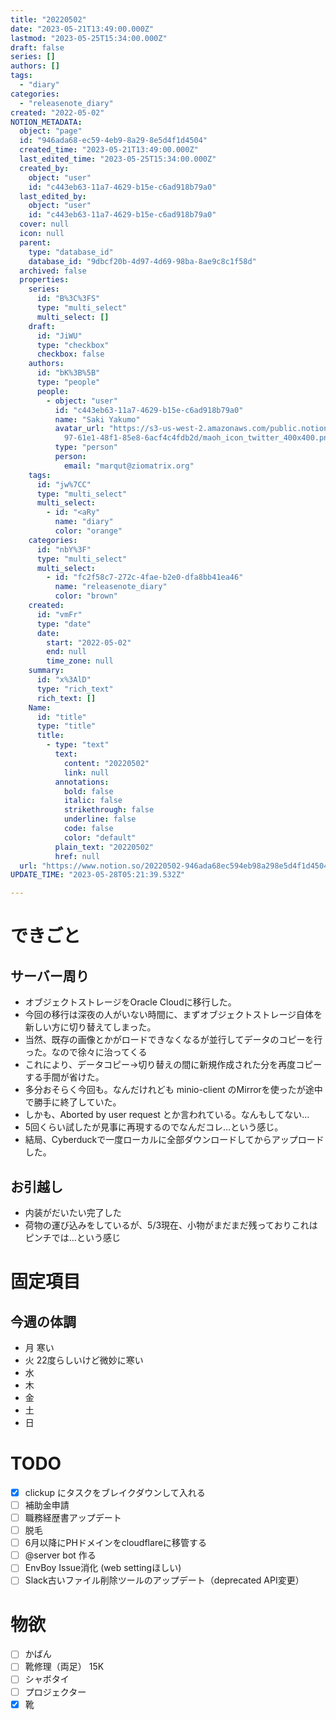 ```yaml
---
title: "20220502"
date: "2023-05-21T13:49:00.000Z"
lastmod: "2023-05-25T15:34:00.000Z"
draft: false
series: []
authors: []
tags:
  - "diary"
categories:
  - "releasenote_diary"
created: "2022-05-02"
NOTION_METADATA:
  object: "page"
  id: "946ada68-ec59-4eb9-8a29-8e5d4f1d4504"
  created_time: "2023-05-21T13:49:00.000Z"
  last_edited_time: "2023-05-25T15:34:00.000Z"
  created_by:
    object: "user"
    id: "c443eb63-11a7-4629-b15e-c6ad918b79a0"
  last_edited_by:
    object: "user"
    id: "c443eb63-11a7-4629-b15e-c6ad918b79a0"
  cover: null
  icon: null
  parent:
    type: "database_id"
    database_id: "9dbcf20b-4d97-4d69-98ba-8ae9c8c1f58d"
  archived: false
  properties:
    series:
      id: "B%3C%3FS"
      type: "multi_select"
      multi_select: []
    draft:
      id: "JiWU"
      type: "checkbox"
      checkbox: false
    authors:
      id: "bK%3B%5B"
      type: "people"
      people:
        - object: "user"
          id: "c443eb63-11a7-4629-b15e-c6ad918b79a0"
          name: "Saki Yakumo"
          avatar_url: "https://s3-us-west-2.amazonaws.com/public.notion-static.com/3ad1c4\
            97-61e1-48f1-85e8-6acf4c4fdb2d/maoh_icon_twitter_400x400.png"
          type: "person"
          person:
            email: "marqut@ziomatrix.org"
    tags:
      id: "jw%7CC"
      type: "multi_select"
      multi_select:
        - id: "<aRy"
          name: "diary"
          color: "orange"
    categories:
      id: "nbY%3F"
      type: "multi_select"
      multi_select:
        - id: "fc2f58c7-272c-4fae-b2e0-dfa8bb41ea46"
          name: "releasenote_diary"
          color: "brown"
    created:
      id: "vmFr"
      type: "date"
      date:
        start: "2022-05-02"
        end: null
        time_zone: null
    summary:
      id: "x%3AlD"
      type: "rich_text"
      rich_text: []
    Name:
      id: "title"
      type: "title"
      title:
        - type: "text"
          text:
            content: "20220502"
            link: null
          annotations:
            bold: false
            italic: false
            strikethrough: false
            underline: false
            code: false
            color: "default"
          plain_text: "20220502"
          href: null
  url: "https://www.notion.so/20220502-946ada68ec594eb98a298e5d4f1d4504"
UPDATE_TIME: "2023-05-28T05:21:39.532Z"

---
```

<link rel="stylesheet" href="https://cdn.jsdelivr.net/npm/katex@0.16.2/dist/katex.min.css" integrity="sha384-bYdxxUwYipFNohQlHt0bjN/LCpueqWz13HufFEV1SUatKs1cm4L6fFgCi1jT643X" crossorigin="anonymous">


# できごと


## サーバー周り

- オブジェクトストレージをOracle Cloudに移行した。
- 今回の移行は深夜の人がいない時間に、まずオブジェクトストレージ自体を新しい方に切り替えてしまった。
- 当然、既存の画像とかがロードできなくなるが並行してデータのコピーを行った。なので徐々に治ってくる
- これにより、データコピー→切り替えの間に新規作成された分を再度コピーする手間が省けた。
- 多分おそらく今回も。なんだけれども minio-client のMirrorを使ったが途中で勝手に終了していた。
- しかも、Aborted by user request とか言われている。なんもしてない…
- 5回くらい試したが見事に再現するのでなんだコレ…という感じ。
- 結局、Cyberduckで一度ローカルに全部ダウンロードしてからアップロードした。

## お引越し

- 内装がだいたい完了した
- 荷物の運び込みをしているが、5/3現在、小物がまだまだ残っておりこれはピンチでは…という感じ

# 固定項目


## 今週の体調

- 月 寒い
- 火 22度らしいけど微妙に寒い
- 水
- 木
- 金
- 土
- 日

# TODO

- [x] clickup にタスクをブレイクダウンして入れる
- [ ] 補助金申請
- [ ] 職務経歴書アップデート
- [ ] 脱毛
- [ ] 6月以降にPHドメインをcloudflareに移管する
- [ ] @server bot 作る
- [ ] EnvBoy Issue消化 (web settingほしい)
- [ ] Slack古いファイル削除ツールのアップデート（deprecated API変更）

# 物欲

- [ ] かばん
- [ ] 靴修理（両足） 15K
- [ ] シャボタイ
- [ ] プロジェクター
- [x] 靴
